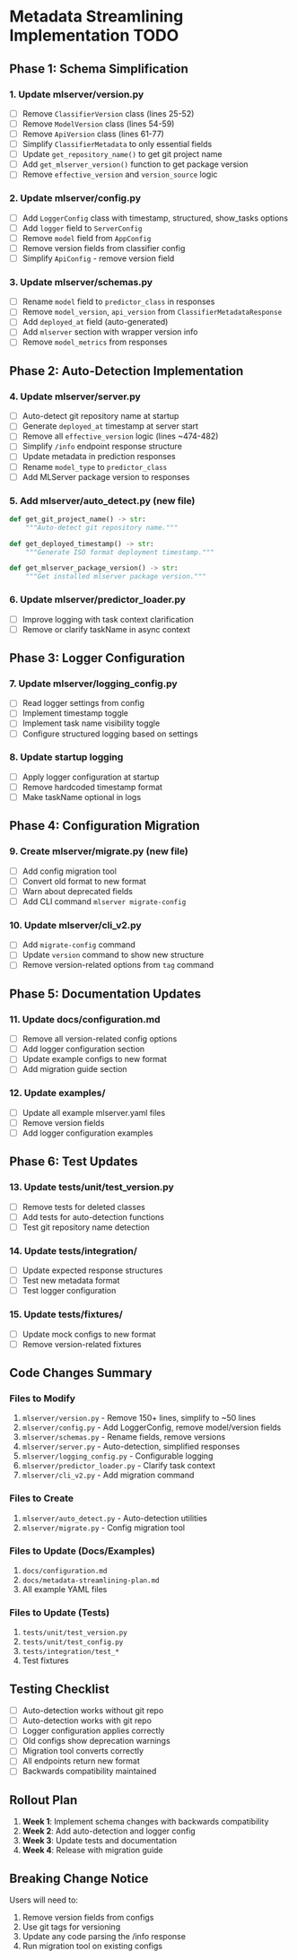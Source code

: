 # Metadata Streamlining Implementation TODO

## Phase 1: Schema Simplification

### 1. Update mlserver/version.py
- [ ] Remove `ClassifierVersion` class (lines 25-52)
- [ ] Remove `ModelVersion` class (lines 54-59)
- [ ] Remove `ApiVersion` class (lines 61-77)
- [ ] Simplify `ClassifierMetadata` to only essential fields
- [ ] Update `get_repository_name()` to get git project name
- [ ] Add `get_mlserver_version()` function to get package version
- [ ] Remove `effective_version` and `version_source` logic

### 2. Update mlserver/config.py
- [ ] Add `LoggerConfig` class with timestamp, structured, show_tasks options
- [ ] Add `logger` field to `ServerConfig`
- [ ] Remove `model` field from `AppConfig`
- [ ] Remove version fields from classifier config
- [ ] Simplify `ApiConfig` - remove version field

### 3. Update mlserver/schemas.py
- [ ] Rename `model` field to `predictor_class` in responses
- [ ] Remove `model_version`, `api_version` from `ClassifierMetadataResponse`
- [ ] Add `deployed_at` field (auto-generated)
- [ ] Add `mlserver` section with wrapper version info
- [ ] Remove `model_metrics` from responses

## Phase 2: Auto-Detection Implementation

### 4. Update mlserver/server.py
- [ ] Auto-detect git repository name at startup
- [ ] Generate `deployed_at` timestamp at server start
- [ ] Remove all `effective_version` logic (lines ~474-482)
- [ ] Simplify `/info` endpoint response structure
- [ ] Update metadata in prediction responses
- [ ] Rename `model_type` to `predictor_class`
- [ ] Add MLServer package version to responses

### 5. Add mlserver/auto_detect.py (new file)
```python
def get_git_project_name() -> str:
    """Auto-detect git repository name."""

def get_deployed_timestamp() -> str:
    """Generate ISO format deployment timestamp."""

def get_mlserver_package_version() -> str:
    """Get installed mlserver package version."""
```

### 6. Update mlserver/predictor_loader.py
- [ ] Improve logging with task context clarification
- [ ] Remove or clarify taskName in async context

## Phase 3: Logger Configuration

### 7. Update mlserver/logging_config.py
- [ ] Read logger settings from config
- [ ] Implement timestamp toggle
- [ ] Implement task name visibility toggle
- [ ] Configure structured logging based on settings

### 8. Update startup logging
- [ ] Apply logger configuration at startup
- [ ] Remove hardcoded timestamp format
- [ ] Make taskName optional in logs

## Phase 4: Configuration Migration

### 9. Create mlserver/migrate.py (new file)
- [ ] Add config migration tool
- [ ] Convert old format to new format
- [ ] Warn about deprecated fields
- [ ] Add CLI command `mlserver migrate-config`

### 10. Update mlserver/cli_v2.py
- [ ] Add `migrate-config` command
- [ ] Update `version` command to show new structure
- [ ] Remove version-related options from `tag` command

## Phase 5: Documentation Updates

### 11. Update docs/configuration.md
- [ ] Remove all version-related config options
- [ ] Add logger configuration section
- [ ] Update example configs to new format
- [ ] Add migration guide section

### 12. Update examples/
- [ ] Update all example mlserver.yaml files
- [ ] Remove version fields
- [ ] Add logger configuration examples

## Phase 6: Test Updates

### 13. Update tests/unit/test_version.py
- [ ] Remove tests for deleted classes
- [ ] Add tests for auto-detection functions
- [ ] Test git repository name detection

### 14. Update tests/integration/
- [ ] Update expected response structures
- [ ] Test new metadata format
- [ ] Test logger configuration

### 15. Update tests/fixtures/
- [ ] Update mock configs to new format
- [ ] Remove version-related fixtures

## Code Changes Summary

### Files to Modify
1. `mlserver/version.py` - Remove 150+ lines, simplify to ~50 lines
2. `mlserver/config.py` - Add LoggerConfig, remove model/version fields
3. `mlserver/schemas.py` - Rename fields, remove versions
4. `mlserver/server.py` - Auto-detection, simplified responses
5. `mlserver/logging_config.py` - Configurable logging
6. `mlserver/predictor_loader.py` - Clarify task context
7. `mlserver/cli_v2.py` - Add migration command

### Files to Create
1. `mlserver/auto_detect.py` - Auto-detection utilities
2. `mlserver/migrate.py` - Config migration tool

### Files to Update (Docs/Examples)
1. `docs/configuration.md`
2. `docs/metadata-streamlining-plan.md`
3. All example YAML files

### Files to Update (Tests)
1. `tests/unit/test_version.py`
2. `tests/unit/test_config.py`
3. `tests/integration/test_*`
4. Test fixtures

## Testing Checklist

- [ ] Auto-detection works without git repo
- [ ] Auto-detection works with git repo
- [ ] Logger configuration applies correctly
- [ ] Old configs show deprecation warnings
- [ ] Migration tool converts correctly
- [ ] All endpoints return new format
- [ ] Backwards compatibility maintained

## Rollout Plan

1. **Week 1**: Implement schema changes with backwards compatibility
2. **Week 2**: Add auto-detection and logger config
3. **Week 3**: Update tests and documentation
4. **Week 4**: Release with migration guide

## Breaking Change Notice

Users will need to:
1. Remove version fields from configs
2. Use git tags for versioning
3. Update any code parsing the /info response
4. Run migration tool on existing configs